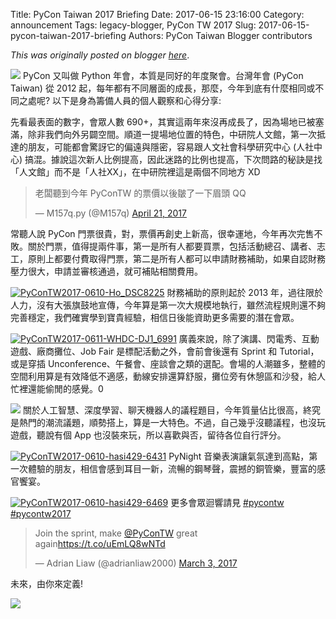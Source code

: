 Title: PyCon Taiwan 2017 Briefing
Date: 2017-06-15 23:16:00
Category: announcement
Tags: legacy-blogger, PyCon TW 2017
Slug: 2017-06-15-pycon-taiwan-2017-briefing
Authors: PyCon Taiwan Blogger contributors

*This was originally posted on blogger [here](https://pycontw.blogspot.com/2017/06/pycon-taiwan-2017-briefing.html)*.

<!--more-->

![](https://pbs.twimg.com/media/DBzeiV9VYAATd8g.jpg)
PyCon 又叫做 Python 年會，本質是同好的年度聚會。台灣年會 (PyCon Taiwan) 從 2012 起，每年都有不同層面的成長，那麼，今年到底有什麼相同或不同之處呢? 以下是身為籌備人員的個人觀察和心得分享:

先看最表面的數字，會眾人數 690+，其實這兩年來沒再成長了，因為場地已被塞滿，除非我們向外另闢空間。順道一提場地位置的特色，中研院人文館，第一次抵達的朋友，可能都會驚訝它的偏遠與隱密，容易跟人文社會科學研究中心 (人社中心) 搞混。據說這次新人比例提高，因此迷路的比例也提高，下次問路的秘訣是找「人文館」而不是「人社XX」，在中研院裡這是兩個不同地方 XD

> 老闆聽到今年 PyConTW 的票價以後皺了一下眉頭 QQ
>
> — M157q.py (@M157q) [April 21, 2017](https://twitter.com/M157q/status/855295887467204608)

常聽人說 PyCon 門票很貴，對，票價再創史上新高，很幸運地，今年再次完售不敗。關於門票，值得提兩件事，第一是所有人都要買票，包括活動總召、講者、志工，原則上都要付費取得門票，第二是所有人都可以申請財務補助，如果自認財務壓力很大，申請並審核通過，就可補貼相關費用。

[![PyConTW2017-0610-Ho_DSC8225](https://c1.staticflickr.com/5/4198/34919940760_a9471d260e_z.jpg)](https://www.flickr.com/photos/pycon_tw/34919940760/in/album-72157682151609613/ "PyConTW2017-0610-Ho_DSC8225")
財務補助的原則起於 2013 年，過往限於人力，沒有大張旗鼓地宣傳，今年算是第一次大規模地執行，雖然流程規則還不夠完善穩定，我們確實學到寶貴經驗，相信日後能資助更多需要的潛在會眾。

[![PyConTW2017-0611-WHDC-DJ1_6991](https://c1.staticflickr.com/5/4267/35140965612_2091d7a4ef_z.jpg)](https://www.flickr.com/photos/pycon_tw/35140965612/in/album-72157682151609613/ "PyConTW2017-0611-WHDC-DJ1_6991")
廣義來說，除了演講、閃電秀、互動遊戲、廠商攤位、Job Fair 是標配活動之外，會前會後還有 Sprint 和 Tutorial，或是穿插 Unconference、午餐會、座談會之類的選配。會場的人潮雖多，整體的空間利用算是有效降低不適感，動線安排還算舒服，攤位旁有休憩區和沙發，給人忙裡還能偷閒的感覺。0

![](https://pbs.twimg.com/media/DB77lR9UAAAzh8F.jpg)
關於人工智慧、深度學習、聊天機器人的議程題目，今年質量佔比很高，終究是熱門的潮流議題，順勢搭上，算是一大特色。不過，自己幾乎沒聽議程，也沒玩遊戲，聽說有個 App 也沒裝來玩，所以喜歡與否，留待各位自行評分。

[![PyConTW2017-0610-hasi429-6431](https://c1.staticflickr.com/5/4290/34497551453_7a0d9a3d9b_z.jpg)](https://www.flickr.com/photos/pycon_tw/34497551453/in/album-72157682151609613/ "PyConTW2017-0610-hasi429-6431")
PyNight 音樂表演讓氣氛達到高點，第一次體驗的朋友，相信會感到耳目一新，流暢的鋼琴聲，震撼的銅管樂，豐富的感官饗宴。

[![PyConTW2017-0610-hasi429-6469](https://c1.staticflickr.com/5/4208/34497550313_8dcf470c49_z.jpg)](https://www.flickr.com/photos/pycon_tw/34497550313/in/album-72157682151609613/ "PyConTW2017-0610-hasi429-6469")
更多會眾迴響請見 [#pycontw](https://twitter.com/search?q=pycontw&src=typd) [#pycontw2017](https://twitter.com/search?q=pycontw2017&src=typd)

> Join the sprint, make [@PyConTW](https://twitter.com/PyConTW) great again<https://t.co/uEmLQ8wNTd>
>
> — Adrian Liaw (@adrianliaw2000) [March 3, 2017](https://twitter.com/adrianliaw2000/status/837704514534694912)

未來，由你來定義!

![](https://pbs.twimg.com/media/DCHCqPVVwAAqWqO.jpg)
